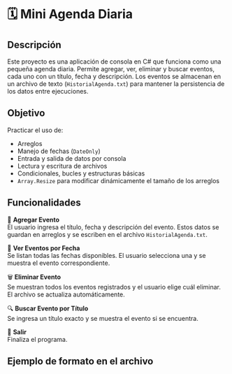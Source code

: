 # 🗓️ Mini Agenda Diaria

## Descripción

Este proyecto es una aplicación de consola en C# que funciona como una pequeña agenda diaria. Permite agregar, ver, eliminar y buscar eventos, cada uno con un título, fecha y descripción. Los eventos se almacenan en un archivo de texto (`HistorialAgenda.txt`) para mantener la persistencia de los datos entre ejecuciones.

## Objetivo

Practicar el uso de:

- Arreglos
- Manejo de fechas (`DateOnly`)
- Entrada y salida de datos por consola
- Lectura y escritura de archivos
- Condicionales, bucles y estructuras básicas
- `Array.Resize` para modificar dinámicamente el tamaño de los arreglos

## Funcionalidades

📝 **Agregar Evento**  
El usuario ingresa el título, fecha y descripción del evento. Estos datos se guardan en arreglos y se escriben en el archivo `HistorialAgenda.txt`.

📅 **Ver Eventos por Fecha**  
Se listan todas las fechas disponibles. El usuario selecciona una y se muestra el evento correspondiente.

🗑️ **Eliminar Evento**  
Se muestran todos los eventos registrados y el usuario elige cuál eliminar. El archivo se actualiza automáticamente.

🔍 **Buscar Evento por Título**  
Se ingresa un título exacto y se muestra el evento si se encuentra.

🚪 **Salir**  
Finaliza el programa.

## Ejemplo de formato en el archivo

